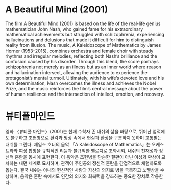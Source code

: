 # A Beautiful Mind (2001)

The film A Beautiful Mind (2001) is based on the life of the real-life genius mathematician John Nash, who gained fame for his extraordinary mathematical achievements but struggled with schizophrenia, experiencing hallucinations and delusions that made it difficult for him to distinguish reality from illusion. The music, A Kaleidoscope of Mathematics by James Horner (1953–2015), combines orchestra and female choir with steady rhythms and irregular melodies, reflecting both Nash’s brilliance and the confusion caused by his disorder. Through this blend, the score portrays schizophrenia not merely as an illness but as an inner world where reason and hallucination intersect, allowing the audience to experience the protagonist’s mental turmoil. Ultimately, with his wife’s devoted love and his own determination, Nash overcomes the illness and achieves the Nobel Prize, and the music reinforces the film’s central message about the power of human resilience and the intersection of intellect, emotion, and recovery.

# 뷰티플마인드

영화 〈뷰티풀 마인드〉(2001)는 천재 수학자 존 내쉬의 삶을 바탕으로, 뛰어난 업적에도 불구하고 조현병으로 환각과 망상 속에서 현실과 환상을 구분하지 못하며 고통받는 내쉬를 그린다. 제임스 호너의 음악 「A Kaleidoscope of Mathematics」는 오케스트라와 여성 합창을 규칙적인 리듬과 불규칙한 멜로디로 조화시켜, 내쉬의 천재성과 정신적 혼란을 동시에 표현한다. 이 음악은 조현병을 단순한 질환이 아닌 이성과 환상이 교차하는 내면 세계로 묘사하며, 관객이 주인공의 정신적 혼란을 간접적으로 체험하도록 돕는다. 결국 내쉬는 아내의 헌신적인 사랑과 자신의 의지로 병을 극복하고 노벨상을 수상하며, 음악은 혼란 속에서도 인간의 의지와 회복력을 강조하는 중요한 장치로 작용한다.
